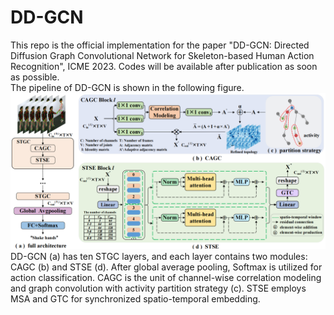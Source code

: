 # DD-GCN
This repo is the official implementation for the paper "DD-GCN: Directed Diffusion Graph Convolutional Network for Skeleton-based Human Action Recognition", ICME 2023.
Codes will be available after publication as soon as possible.  
The pipeline of DD-GCN is shown in the following figure.
![image](https://github.com/shiyin-lc/pipelines/blob/main/pipeline-DD-GCN.png)
DD-GCN (a) has ten STGC layers, and each layer contains two modules: CAGC (b) and STSE (d). After global average pooling, Softmax is utilized for action classification. CAGC is the unit of channel-wise correlation modeling and graph convolution with activity partition strategy (c). STSE employs MSA and GTC for synchronized spatio-temporal embedding.

